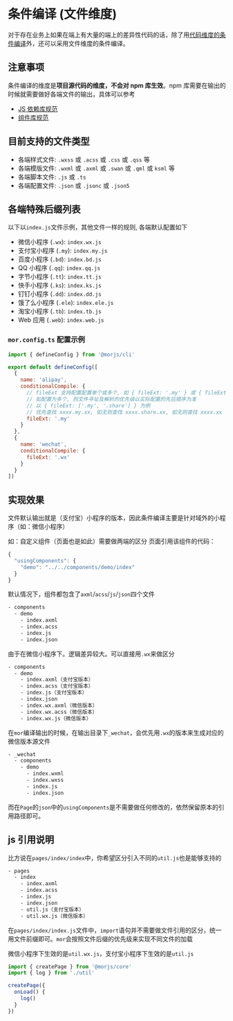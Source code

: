 # 条件编译 (文件维度)

对于存在业务上如果在端上有大量的端上的差异性代码的话，除了用[代码维度的条件编译](/guides/conditional-compile/code-level)外，还可以采用文件维度的条件编译。

## 注意事项

条件编译的维度是**项目源代码的维度，不会对 npm 库生效**。npm 库需要在输出的时候就需要做好各端文件的输出，具体可以参考

- [JS 依赖库规范](/specifications/js.md)
- [组件库规范](/specifications/component.md)

## 目前支持的文件类型

- 各端样式文件: `.wxss` 或 `.acss` 或 `.css` 或 `.qss` 等
- 各端模版文件: `.wxml` 或 `.axml` 或 `.swan` 或 `.qml` 或 `ksml` 等
- 各端脚本文件: `.js` 或 `.ts`
- 各端配置文件: `.json` 或 `.jsonc` 或 `.json5`

## 各端特殊后缀列表

以下以`index.js`文件示例，其他文件一样的规则, 各端默认配置如下

- 微信小程序 (`.wx`): `index.wx.js`
- 支付宝小程序 (`.my`): `index.my.js`
- 百度小程序 (`.bd`): `index.bd.js`
- QQ 小程序 (`.qq`): `index.qq.js`
- 字节小程序 (`.tt`): `index.tt.js`
- 快手小程序 (`.ks`): `index.ks.js`
- 钉钉小程序 (`.dd`): `index.dd.js`
- 饿了么小程序 (`.ele`): `index.ele.js`
- 淘宝小程序 (`.tb`): `index.tb.js`
- Web 应用 (`.web`): `index.web.js`

### `mor.config.ts` 配置示例

```javascript
import { defineConfig } from '@morjs/cli'

export default defineConfig([
  {
    name: 'alipay',
    conditionalCompile: {
      // fileExt 支持配置配置单个或多个, 如 { fileExt: '.my' } 或 { fileExt: ['.my', '.share'] }
      // 如配置为多个, 则文件寻址及解析的优先级以实际配置的先后顺序为准
      // 以 { fileExt: ['.my', '.share'] } 为例
      // 优先查找 xxxx.my.xx, 如无则查找 xxxx.share.xx, 如无则查找 xxxx.xx 文件
      fileExt: '.my'
    }
  },
  {
    name: 'wechat',
    conditionalCompile: {
      fileExt: '.wx'
    }
  }
])
```

## 实现效果

文件默认输出就是（支付宝）小程序的版本，因此条件编译主要是针对域外的小程序（如：微信小程序）

如：自定义组件（页面也是如此）需要做两端的区分
页面引用该组件的代码：

```javascript
{
  "usingComponents": {
    "demo": "../../components/demo/index"
  }
}
```

默认情况下，组件都包含了`axml`/`acss`/`js`/`json`四个文件

```bash
- components
  - demo
    - index.axml
    - index.acss
    - index.js
    - index.json
```

由于在微信小程序下。逻辑差异较大。可以直接用`.wx`来做区分

```bash
- components
  - demo
    - index.axml（支付宝版本）
    - index.acss（支付宝版本）
    - index.js（支付宝版本）
    - index.json
    - index.wx.axml（微信版本）
    - index.wx.acss（微信版本）
    - index.wx.js（微信版本）
```

在`mor`编译输出的时候，在输出目录下`_wechat`，会优先用`.wx`的版本来生成对应的微信版本源文件

```bash
- _wechat
  - components
    - demo
      - index.wxml
      - index.wxss
      - index.js
      - index.json
```

而在`Page`的`json`中的`usingComponents`是不需要做任何修改的，依然保留原本的引用路径即可。

## js 引用说明

比方说在`pages/index/index`中，你希望区分引入不同的`util.js`也是能够支持的

```bash
- pages
  - index
    - index.axml
    - index.acss
    - index.js
    - index.json
    - util.js（支付宝版本）
    - util.wx.js（微信版本）
```

在`pages/index/index.js`文件中，`import`语句并不需要做文件引用的区分，统一用文件前缀即可。`mor`会按照文件后缀的优先级来实现不同文件的加载

微信小程序下生效的是`util.wx.js`，支付宝小程序下生效的是`util.js`

```javascript
import { createPage } from '@morjs/core'
import { log } from './util'

createPage({
  onLoad() {
    log()
  }
})
```
